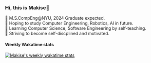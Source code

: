 ### Hi, this is Makise👋

🏫 M.S.CompEng@NYU, 2024 Graduate expected. \
📖 Hoping to study Computer Engineering, Robotics, AI in future. \
🚀 Learning Computer Science, Software Engineering by self-teaching. \
🤔 Striving to become self-discplined and motivated.

#### Weekly Wakatime stats

[![Makise's weekly wakatime stats](https://github-readme-stats.vercel.app/api/wakatime?username=MakiseJiang&&layout=compact)](https://github.com/anuraghazra/github-readme-stats)
